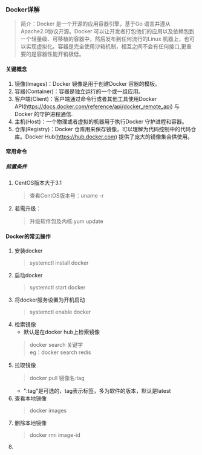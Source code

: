 ### Docker详解
> 简介：Docker 是一个开源的应用容器引擎，基于Go 语言并遵从Apache2.0协议开源。Docker 可以让开发者打包他们的应用以及依赖包到一个轻量级、可移植的容器中，然后发布到任何流行的Linux 机器上，也可以实现虚拟化。容器是完全使用沙箱机制，相互之间不会有任何接口,更重要的是容器性能开销极低。  
#### 关键概念
1. 镜像(Images)：Docker 镜像是用于创建Docker 容器的模板。
2. 容器(Container)：容器是独立运行的一个或一组应用。
3. 客户端(Client)：客户端通过命令行或者其他工具使用Docker API(https://docs.docker.com/reference/api/docker_remote_api) 与Docker 的守护进程通信.
4. 主机(Host)：一个物理或者虚拟的机器用于执行Docker 守护进程和容器。
5. 仓库(Registry)：Docker 仓库用来保存镜像，可以理解为代码控制中的代码仓库。Docker Hub(https://hub.docker.com) 提供了庞大的镜像集合供使用。
#### 常用命令<CentOS>
##### 前置条件
   1. CentOS版本大于3.1
       > 查看CentOS版本号：uname -r
   2. 若需升级：
        > 升级软件包及内核:yum update
#### Docker的常见操作 
   1. 安装docker 
        > systemctl install docker
   2. 启动docker
        > systemctl start docker
   3. 将docker服务设置为开机启动
        > systemctl enable docker
   4. 检索镜像
       - 默认是在docker hub上检索镜像
        > docker search 关键字  
        eg：docker search redis
   5. 拉取镜像
        > docker pull 镜像名:tag
        - ":tag"是可选的，tag表示标签，多为软件的版本，默认是latest 
   6. 查看本地镜像
        > docker images
   7. 删除本地镜像
        > docker rmi image-id
   8. 
